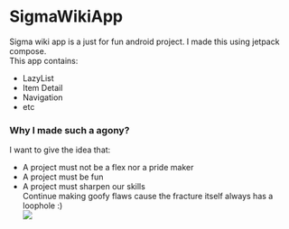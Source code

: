 # SigmaWikiApp
Sigma wiki app is a just for fun android project. I made this using jetpack compose.  
This app contains:  
- LazyList
- Item Detail
- Navigation
- etc

### Why I made such a agony?  
I want to give the idea that:  
- A project must not be a flex nor a pride maker
- A project must be fun
- A project must sharpen our skills  
Continue making goofy flaws cause the fracture itself always has a loophole :)  
![](https://media.discordapp.net/attachments/1176169547393417327/1177667583718203492/sigma.png?ex=65735767&is=6560e267&hm=eefef833c26499346fc29aabd908d78e1e8405296af8bb016e7527fbfa3c5faf&=&format=webp&width=1440&height=655)
